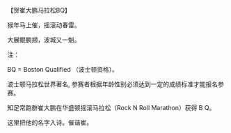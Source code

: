 【贺崔大鹏马拉松BQ】


猴年马上催，摇滚动春雷。

大展鲲鹏翅，波城又一魁。

注：

BQ = Boston Qualified （波士顿资格）。

波士顿马拉松世界著名, 参赛者根据年龄性别必须达到一定的成绩标准才能报名参赛。

知足常跑群崔大鹏在华盛顿摇滚马拉松（Rock N Roll Marathon）获得 B Q。

这里把他的名字入诗。催谐崔。
